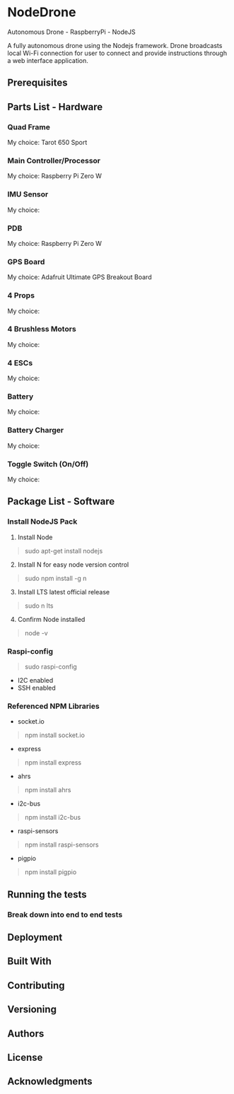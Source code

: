 # NodeDrone

Autonomous Drone - RaspberryPi - NodeJS

A fully autonomous drone using the Nodejs framework. Drone broadcasts local Wi-Fi connection for user to connect and provide instructions through a web interface application. 

## Prerequisites

## Parts List - Hardware
### Quad Frame
My choice: Tarot 650 Sport
### Main Controller/Processor
My choice: Raspberry Pi Zero W
### IMU Sensor
My choice:
### PDB
My choice: Raspberry Pi Zero W
### GPS Board
My choice: Adafruit Ultimate GPS Breakout Board
### 4 Props
My choice: 
### 4 Brushless Motors
My choice: 
### 4 ESCs
My choice: 
### Battery
My choice: 
### Battery Charger
My choice: 
### Toggle Switch (On/Off)
My choice: 

## Package List - Software
### Install NodeJS Pack
1. Install Node
> sudo apt-get install nodejs
2. Install N for easy node version control
> sudo npm install -g n
3. Install LTS latest official release
> sudo n lts
4. Confirm Node installed
> node -v
### Raspi-config
> sudo raspi-config
- I2C enabled
- SSH enabled
### Referenced NPM Libraries
- socket.io
> npm install socket.io
- express
> npm install express
- ahrs
> npm install ahrs
- i2c-bus
> npm install i2c-bus
- raspi-sensors
> npm install raspi-sensors
- pigpio
> npm install pigpio

## Running the tests

### Break down into end to end tests

## Deployment

## Built With

## Contributing

## Versioning

## Authors

## License

## Acknowledgments
